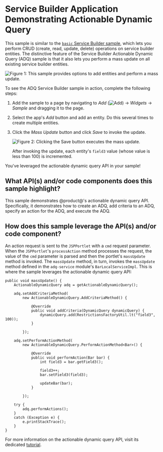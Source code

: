 # Service Builder Application Demonstrating Actionable Dynamic Query [](id=service-builder-application-demonstrating-actionable-dynamic-query)

This sample is similar to the
[`basic` Service Builder sample](https://github.com/liferay/liferay-blade-samples/tree/7.1/gradle/apps/service-builder/basic),
which lets you perform CRUD (create, read, update, delete) operations on service
builder entities. The distinctive feature of the Service Builder Actionable
Dynamic Query (ADQ) sample is that it also lets you perform a mass update on all
existing service builder entities.

![Figure 1: This sample provides options to add entities and perform a mass update.](../../../../images/adq-sample.png)

To see the ADQ Service Builder sample in action, complete the following steps:

1.  Add the sample to a page by navigating to *Add*
    (![Add](../../../../images/icon-control-menu-add.png)) &rarr; *Widgets* &rarr;
    *Sample* and dragging it to the page.

2.  Select the app's *Add* button and add an entity. Do this several times to
    create multiple entities.

3.  Click the *Mass Update* button and click *Save* to invoke the update.

    ![Figure 2: Clicking the *Save* button executes the mass update.](../../../../images/adq-sample-mass-update.png)

    After invoking the update, each entity's `field3` value (whose value is less
    than 100) is incremented.

You've leveraged the actionable dynamic query API in your sample!

## What API(s) and/or code components does this sample highlight? [](id=what-apis-and-or-code-components-does-this-sample-highlight)

This sample demonstrates @product@'s actionable dynamic query API. Specifically,
it demonstrates how to create an ADQ, add criteria to an ADQ, specify an action
for the ADQ, and execute the ADQ.

## How does this sample leverage the API(s) and/or code component? [](id=how-does-this-sample-leverage-the-apis-and-or-code-component)

An action request is sent to the `JSPPortlet` with a `cmd` request parameter.
When the `JSPPortlet`'s `processAction` method processes the request, the value
of the `cmd` parameter is parsed and then the portlet's `massUpdate` method is
invoked. The `massUpdate` method, in turn, invokes the `massUpdate` method
defined in the `adq-service` module's `BarLocalServiceImpl`. This is where the
sample leverages the actionable dynamic query API:

    public void massUpdate() {
        ActionableDynamicQuery adq = getActionableDynamicQuery();

        adq.setAddCriteriaMethod(
            new ActionableDynamicQuery.AddCriteriaMethod() {

                @Override
                public void addCriteria(DynamicQuery dynamicQuery) {
                    dynamicQuery.add(RestrictionsFactoryUtil.lt("field3", 100));
                }

            });

        adq.setPerformActionMethod(
            new ActionableDynamicQuery.PerformActionMethod<Bar>() {

                @Override
                public void performAction(Bar bar) {
                    int field3 = bar.getField3();

                    field3++;
                    bar.setField3(field3);

                    updateBar(bar);
                }

            });

        try {
            adq.performActions();
        }
        catch (Exception e) {
            e.printStackTrace();
        }
    }

For more information on the actionable dynamic query API, visit its dedicated
[tutorial](/develop/tutorials/-/knowledge_base/7-0/dynamic-query#actionable-dynamic-queries).
